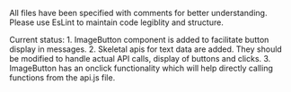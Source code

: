 All files have been specified with comments for better understanding.
Please use EsLint to maintain code legiblity and structure.

Current status:
    1. ImageButton component is added to facilitate button display in messages.
    2. Skeletal apis for text data are added. They should be modified to handle actual API 
       calls, display of buttons and clicks.
    3. ImageButton has an onclick functionality which will help directly calling functions from the api.js file. 